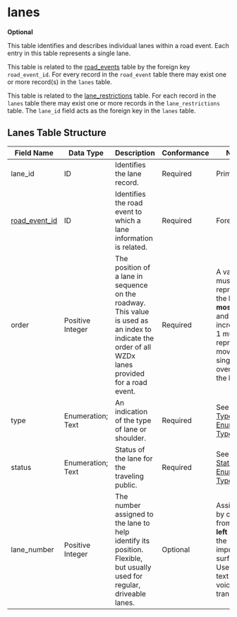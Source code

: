 # lanes
**Optional**

This table identifies and describes individual lanes within a road event. Each entry in this table represents a single lane.

This table is related to the [road_events](/spec-content/data-tables/road_events.md) table by the foreign key `road_event_id`.  For every record in the `road_event` table there may exist one or more record(s) in the `lanes` table.

This table is related to the [lane_restrictions](/spec-content/data-tables/lane_restrictions.md) table. For each record in the `lanes` table there may exist one or more records in the `lane_restrictions` table.  The `lane_id` field acts as the foreign key in the `lanes` table.

## Lanes Table Structure
Field Name | Data Type | Description | Conformance | Notes
--- | --- | --- | --- | ---
lane_id | ID | Identifies the lane record. | Required | Primary key
[road_event_id](/spec-content/data-tables/road_events.md) | ID | Identifies the road event to which a lane information is related. | Required | Foreign key
order | Positive Integer | The position of a lane in sequence on the roadway. This value is used as an index to indicate the order of all WZDx lanes provided for a road event. | Required | A value of `1` must represent the **left-most** lane and an increase in 1 must represent moving a single lane over from the **left**.
type | Enumeration; Text | An indication of the type of lane or shoulder. | Required | See [Lane Type Enumerated Type](/spec-content/enumerated-types/derived-from-its-standards/lane_type.md)
status | Enumeration; Text | Status of the lane for the traveling public. | Required | See [Lane Status Enumerated Type](/spec-content/enumerated-types/lane_status.md)
lane_number | Positive Integer | The number assigned to the lane to help identify its position. Flexible, but usually used for regular, driveable lanes. | Optional | Assigned by counting from the **left** edge of the improved surface. Useful for text to voice translation.
